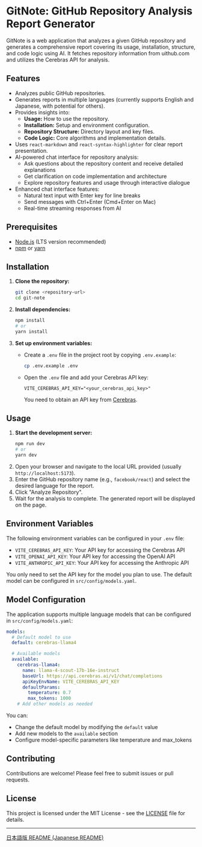# GitNote: GitHub Repository Analysis Report Generator

GitNote is a web application that analyzes a given GitHub repository and generates a comprehensive report covering its usage, installation, structure, and code logic using AI. It fetches repository information from uithub.com and utilizes the Cerebras API for analysis.

## Features

*   Analyzes public GitHub repositories.
*   Generates reports in multiple languages (currently supports English and Japanese, with potential for others).
*   Provides insights into:
    *   **Usage:** How to use the repository.
    *   **Installation:** Setup and environment configuration.
    *   **Repository Structure:** Directory layout and key files.
    *   **Code Logic:** Core algorithms and implementation details.
*   Uses `react-markdown` and `react-syntax-highlighter` for clear report presentation.
*   AI-powered chat interface for repository analysis:
    *   Ask questions about the repository content and receive detailed explanations
    *   Get clarification on code implementation and architecture
    *   Explore repository features and usage through interactive dialogue
*   Enhanced chat interface features:
    *   Natural text input with Enter key for line breaks
    *   Send messages with Ctrl+Enter (Cmd+Enter on Mac)
    *   Real-time streaming responses from AI

## Prerequisites

*   [Node.js](https://nodejs.org/) (LTS version recommended)
*   [npm](https://www.npmjs.com/) or [yarn](https://yarnpkg.com/)

## Installation

1.  **Clone the repository:**
    ```bash
    git clone <repository-url>
    cd git-note
    ```

2.  **Install dependencies:**
    ```bash
    npm install
    # or
    yarn install
    ```

3.  **Set up environment variables:**
    *   Create a `.env` file in the project root by copying `.env.example`:
        ```bash
        cp .env.example .env
        ```
    *   Open the `.env` file and add your Cerebras API key:
        ```env
        VITE_CEREBRAS_API_KEY="<your_cerebras_api_key>"
        ```
        You need to obtain an API key from [Cerebras](https://www.cerebras.net/).

## Usage

1.  **Start the development server:**
    ```bash
    npm run dev
    # or
    yarn dev
    ```
2.  Open your browser and navigate to the local URL provided (usually `http://localhost:5173`).
3.  Enter the GitHub repository name (e.g., `facebook/react`) and select the desired language for the report.
4.  Click "Analyze Repository".
5.  Wait for the analysis to complete. The generated report will be displayed on the page.

## Environment Variables

The following environment variables can be configured in your `.env` file:

*   `VITE_CEREBRAS_API_KEY`: Your API key for accessing the Cerebras API
*   `VITE_OPENAI_API_KEY`: Your API key for accessing the OpenAI API
*   `VITE_ANTHROPIC_API_KEY`: Your API key for accessing the Anthropic API

You only need to set the API key for the model you plan to use. The default model can be configured in `src/config/models.yaml`.

## Model Configuration

The application supports multiple language models that can be configured in `src/config/models.yaml`:

```yaml
models:
  # Default model to use
  default: cerebras-llama4

  # Available models
  available:
    cerebras-llama4:
      name: llama-4-scout-17b-16e-instruct
      baseUrl: https://api.cerebras.ai/v1/chat/completions
      apiKeyEnvName: VITE_CEREBRAS_API_KEY
      defaultParams:
        temperature: 0.7
        max_tokens: 1000
    # Add other models as needed
```

You can:
- Change the default model by modifying the `default` value
- Add new models to the `available` section
- Configure model-specific parameters like temperature and max_tokens

## Contributing

Contributions are welcome! Please feel free to submit issues or pull requests.

## License

This project is licensed under the MIT License - see the [LICENSE](LICENSE) file for details.

---

[日本語版 README (Japanese README)](README_ja.md)
